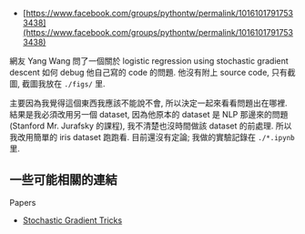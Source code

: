 - [https://www.facebook.com/groups/pythontw/permalink/10161017917533438](https://www.facebook.com/groups/pythontw/permalink/10161017917533438)

網友 Yang Wang 問了一個關於 logistic regression using stochastic gradient descent 如何 debug 他自己寫的 code 的問題. 他沒有附上 source code, 只有截圖,
截圖我放在 `./figs/` 里.

主要因為我覺得這個東西我應該不能說不會, 所以決定一起來看看問題出在哪裡. 結果是我必須改用另一個 dataset, 因為他原本的 dataset 是 NLP 那邊來的問題 (Stanford
Mr. Jurafsky 的課程), 我不清楚也沒時間做該 dataset 的前處理. 所以我改用簡單的 iris dataset 跑跑看. 目前還沒有定論;  我做的實驗記錄在 `./*.ipynb` 里.


## 一些可能相關的連結
Papers
- [Stochastic Gradient Tricks](https://leon.bottou.org/papers/bottou-tricks-2012)

